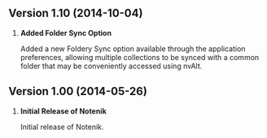 
## Version 1.10 (2014-10-04)

1. **Added Folder Sync Option**

    Added a new Foldery Sync option available through the application preferences, allowing multiple collections to be synced with a common folder that may be conveniently accessed using nvAlt.


## Version 1.00 (2014-05-26)

1. **Initial Release of Notenik**

    Initial release of Notenik.

